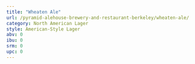 ```yaml
---
title: "Wheaten Ale"
url: /pyramid-alehouse-brewery-and-restaurant-berkeley/wheaten-ale/
category: North American Lager
style: American-Style Lager
abv: 0
ibu: 0
srm: 0
upc: 0
---
```


